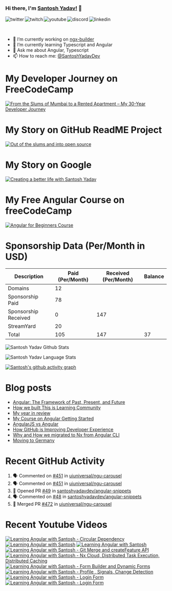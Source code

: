 ### Hi there, I'm [Santosh Yadav!](https://santoshyadav.dev) 👋

<p>
<a href="https://twitter.com/SantoshYadavDev">
   <img align="left" alt="twitter" src="https://img.shields.io/badge/Twitter-1DA1F2?style=for-the-badge&logo=twitter&logoColor=white" />
</a>&nbsp;&nbsp;

<a href="https://www.twitch.tv/santoshyadavdev">
   <img align="left" alt="twitch" src="https://img.shields.io/badge/Twitch-9146FF?style=for-the-badge&logo=twitch&logoColor=white" />
</a>&nbsp;&nbsp;

<a href="https://www.youtube.com/c/TechTalksWithSantosh">
   <img align="left" alt="youtube" src="https://img.shields.io/badge/YouTube-FF0000?style=for-the-badge&logo=youtube&logoColor=white" />
</a>&nbsp;&nbsp;

<a href="https://discord.gg/m6cNkVfXrQ">
   <img align="left" alt="discord" src="https://img.shields.io/badge/Discord-7289DA?style=for-the-badge&logo=discord&logoColor=white" />
</a>&nbsp;&nbsp;

<a href="https://www.linkedin.com/in/santoshyadavdev/">
   <img align="left" alt="linkedin" src="https://img.shields.io/badge/LinkedIn-0077B5?style=for-the-badge&logo=linkedin&logoColor=white" />
</a>
   


<p/>

<br/>
<p>

- 🔭 I’m currently working on [ngx-builder](https://github.com/ngx-builders)
- 🌱 I’m currently learning Typescript and Angular
- 💬 Ask me about Angular, Typescript
- 📫 How to reach me: [@SantoshYadavDev](https://twitter.com/SantoshYadavDev)

</p>

# My Developer Journey on FreeCodeCamp

[![From the Slums of Mumbai to a Rented Apartment – My 30-Year Developer Journey](https://images.ctfassets.net/s5uo95nf6njh/X5UtU4CujK58wJ0GYMOgX/5c270bf97627dd06134c316de8b95e44/Santosh_Yadav_07.01.2023_055.jpg?w=1200&fm=avif)](https://www.freecodecamp.org/news/my-journey-into-tech-from-slums-of-mumbai-to-my-own-apartment/)

# My Story on GitHub ReadME Project

[![Out of the slums and into open source](https://images.ctfassets.net/s5uo95nf6njh/2GWKJkEH95SEwMoqxEBRoX/3413d6d4c8f05070b9d9c549075b537c/Santosh_Yadav_07.01.2023_001_1.jpg?w=1200&fm=avif)](https://github.com/readme/stories/santosh-yadav)

# My Story on Google 

[![Creating a better life with Santosh Yadav](http://img.youtube.com/vi/RpSdB7BTp_U/0.jpg)](https://youtu.be/RpSdB7BTp_U)

# My Free Angular Course on freeCodeCamp

[![Angular for Beginners Course](http://img.youtube.com/vi/3qBXWUpoPHo/0.jpg)](http://www.youtube.com/watch?v=3qBXWUpoPHo)

# Sponsorship Data (Per/Month in USD)

| Description          | Paid (Per/Month) | Received (Per/Month) | Balance |
|----------------------|------------------|----------------------|---------|
| Domains              | 12               |                      |         |
| Sponsorship Paid     | 78               |                      |         |
| Sponsorship Received | 0                | 147                  |         |
| StreamYard           | 20               |                      |         |
| Total                | 105              | 147                  | 37      |

![Santosh Yadav Github Stats](https://github-readme-stats.vercel.app/api?username=SantoshYadavDev&show_icons=true&include_all_commits=true&theme=radical)

![Santosh Yadav Language Stats](https://github-readme-stats.vercel.app/api/top-langs/?username=SantoshYadavDev&layout=compact&theme=radical)

[![Santosh's github activity graph](https://github-readme-activity-graph.vercel.app/graph?username=SantoshYadavDev&theme=github-compact)](https://github.com/ashutosh00710/github-readme-activity-graph)

# Blog posts
<!-- BLOG-POST-LIST:START -->
- [Angular: The Framework of Past, Present, and Future](https://dev.to/this-is-angular/angular-the-framework-of-past-present-and-future-87d)
- [How we built This is Learning Community](https://dev.to/this-is-learning/how-we-built-this-is-learning-community-g34)
- [My year in review](https://dev.to/this-is-learning/my-year-in-review-341d)
- [My Course on Angular Getting Started](https://dev.to/this-is-learning/my-course-on-angular-getting-started-3jec)
- [AngularJS vs Angular](https://dev.to/this-is-angular/angularjs-vs-angular-1gh6)
- [How GitHub is Improving Developer Experience](https://dev.to/this-is-learning/how-github-is-improving-developer-experience-8jj)
- [Why and How we migrated to Nx from Angular CLI](https://dev.to/this-is-angular/why-and-how-we-migrated-to-nx-from-angular-cli-5a61)
- [Moving to Germany](https://dev.to/santoshyadavdev/moving-to-germany-4no9)
<!-- BLOG-POST-LIST:END -->

# Recent GitHub Activity
<!--START_SECTION:activity-->
1. 🗣 Commented on [#451](https://github.com/uiuniversal/ngu-carousel/issues/451#issuecomment-1651873170) in [uiuniversal/ngu-carousel](https://github.com/uiuniversal/ngu-carousel)
2. 🗣 Commented on [#451](https://github.com/uiuniversal/ngu-carousel/issues/451#issuecomment-1649739386) in [uiuniversal/ngu-carousel](https://github.com/uiuniversal/ngu-carousel)
3. 💪 Opened PR [#49](https://github.com/santoshyadavdev/angular-snippets/pull/49) in [santoshyadavdev/angular-snippets](https://github.com/santoshyadavdev/angular-snippets)
4. 🗣 Commented on [#48](https://github.com/santoshyadavdev/angular-snippets/pull/48#issuecomment-1648685542) in [santoshyadavdev/angular-snippets](https://github.com/santoshyadavdev/angular-snippets)
5. 🎉 Merged PR [#472](https://github.com/uiuniversal/ngu-carousel/pull/472) in [uiuniversal/ngu-carousel](https://github.com/uiuniversal/ngu-carousel)
<!--END_SECTION:activity-->

# Recent Youtube Videos
<!-- BEGIN YOUTUBE-CARDS -->
[![Learning Angular with Santosh - Circular Dependency](https://ytcards.demolab.com/?id=MfdRxHKRMVE&title=Learning+Angular+with+Santosh+-+Circular+Dependency&lang=en&timestamp=1688938308&background_color=%230d1117&title_color=%23ffffff&stats_color=%23dedede&width=250&border_radius=5 "Learning Angular with Santosh - Circular Dependency")](https://www.youtube.com/watch?v=MfdRxHKRMVE)
[![Learning Angular with Santosh](https://ytcards.demolab.com/?id=J8p-HIAhErg&title=Learning+Angular+with+Santosh&lang=en&timestamp=1689325403&background_color=%230d1117&title_color=%23ffffff&stats_color=%23dedede&width=250&border_radius=5 "Learning Angular with Santosh")](https://www.youtube.com/watch?v=J8p-HIAhErg)
[![Learning Angular with Santosh](https://ytcards.demolab.com/?id=xQGzyfHE7G4&title=Learning+Angular+with+Santosh&lang=en&timestamp=1689239273&background_color=%230d1117&title_color=%23ffffff&stats_color=%23dedede&width=250&border_radius=5 "Learning Angular with Santosh")](https://www.youtube.com/watch?v=xQGzyfHE7G4)
[![Learning Angular with Santosh - Git Merge and createFeature API](https://ytcards.demolab.com/?id=d3SSojYImng&title=Learning+Angular+with+Santosh+-+Git+Merge+and+createFeature+API&lang=en&timestamp=1689151233&background_color=%230d1117&title_color=%23ffffff&stats_color=%23dedede&width=250&border_radius=5 "Learning Angular with Santosh - Git Merge and createFeature API")](https://www.youtube.com/watch?v=d3SSojYImng)
[![Learning Angular with Santosh - Nx Cloud, Distributed Task Execution, Distributed Caching](https://ytcards.demolab.com/?id=rFQtXK20tgc&title=Learning+Angular+with+Santosh+-+Nx+Cloud%2C+Distributed+Task+Execution%2C+Distributed+Caching&lang=en&timestamp=1689066086&background_color=%230d1117&title_color=%23ffffff&stats_color=%23dedede&width=250&border_radius=5 "Learning Angular with Santosh - Nx Cloud, Distributed Task Execution, Distributed Caching")](https://www.youtube.com/watch?v=rFQtXK20tgc)
[![Learning Angular with Santosh - Form Builder and Dynamic Forms](https://ytcards.demolab.com/?id=Msfqo_78EII&title=Learning+Angular+with+Santosh+-+Form+Builder+and+Dynamic+Forms&lang=en&timestamp=1688720786&background_color=%230d1117&title_color=%23ffffff&stats_color=%23dedede&width=250&border_radius=5 "Learning Angular with Santosh - Form Builder and Dynamic Forms")](https://www.youtube.com/watch?v=Msfqo_78EII)
[![Learning Angular with Santosh - Profile , Signals, Change Detection](https://ytcards.demolab.com/?id=IXr3-PnHWwI&title=Learning+Angular+with+Santosh+-+Profile+%2C+Signals%2C+Change+Detection&lang=en&timestamp=1688547879&background_color=%230d1117&title_color=%23ffffff&stats_color=%23dedede&width=250&border_radius=5 "Learning Angular with Santosh - Profile , Signals, Change Detection")](https://www.youtube.com/watch?v=IXr3-PnHWwI)
[![Learning Angular with Santosh - Login Form](https://ytcards.demolab.com/?id=WlXEHx4fdzQ&title=Learning+Angular+with+Santosh+-+Login+Form&lang=en&timestamp=1688461647&background_color=%230d1117&title_color=%23ffffff&stats_color=%23dedede&width=250&border_radius=5 "Learning Angular with Santosh - Login Form")](https://www.youtube.com/watch?v=WlXEHx4fdzQ)
[![Learning Angular with Santosh - Login Form](https://ytcards.demolab.com/?id=ctq7Cg4FqCw&title=Learning+Angular+with+Santosh+-+Login+Form&lang=en&timestamp=1688287975&background_color=%230d1117&title_color=%23ffffff&stats_color=%23dedede&width=250&border_radius=5 "Learning Angular with Santosh - Login Form")](https://www.youtube.com/watch?v=ctq7Cg4FqCw)
<!-- END YOUTUBE-CARDS -->
